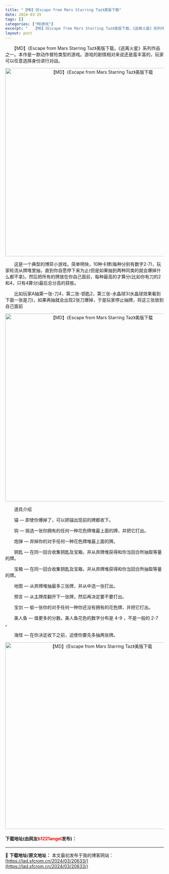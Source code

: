 ```yaml
---
title: "【MD】《Escape from Mars Starring Taz》美版下载"
date: 2024-03-25
tags: []
categories: ["MD游戏"]
excerpt: "　　【MD】《Escape from Mars Starring Taz》美版下载，《逃离火星》系列作品之一。本作是一款动作冒险类型的游戏。游戏的剧情相对来说还是蛮丰富的，玩家可以任意选择身份进行对战。 　　这是一个典型的博弈小游戏，简单明快，10种卡牌(每种分别有数字2-7)，玩家轮流从牌堆里抽，&hellip;"
layout: post
---
```


 <p>　　【MD】《Escape from Mars Starring Taz》美版下载，《逃离火星》系列作品之一。本作是一款动作冒险类型的游戏。游戏的剧情相对来说还是蛮丰富的，玩家可以任意选择身份进行对战。</p> <p align="center"><img align="" border="0" src="https://lad.sfcrom.cn/wp-content/uploads/2024/03/20240325_6601095d48e8f.png" width="599" alt="【MD】《Escape from Mars Starring Taz》美版下载" /></p> <p>　　这是一个典型的博弈小游戏，简单明快，10种卡牌(每种分别有数字2-7)，玩家轮流从牌堆里抽，直到你自愿停下来为止(但是如果抽到两种同类的就会爆掉什么都不拿)。然后把所有的牌放在你自己面前，每种最高的才算分(比如你有刀的2和4，只有4算分)最后总分高的获胜。</p> <p>　　比如玩家A抽第一张-刀4，第二张-钥匙2，第三张-水晶球3(水晶球效果看到下面一张是刀)，如果再抽就会出现2张刀爆掉，于是玩家停止抽牌，将这三张放到自己面前</p> <p align="center"><img align="" border="0" src="https://lad.sfcrom.cn/wp-content/uploads/2024/03/20240325_6601095df2356.png" width="598" alt="【MD】《Escape from Mars Starring Taz》美版下载" /></p> <p>　　道具介绍</p> <p>　　锚 &mdash; 即使你爆掉了，可以把锚出现前的牌都收下。</p> <p>　　钩 &mdash; 挑选一张你拥有的任何一种花色牌堆最上面的牌，并把它打出。</p> <p>　　炮弹 &mdash; 弃掉你的对手任何一种花色牌堆最上面的牌。</p> <p>　　钥匙 &mdash; 在同一回合收集钥匙及宝箱，并从弃牌堆获得和你当回合所抽取等量的牌。</p> <p>　　宝箱 &mdash; 在同一回合收集钥匙及宝箱，并从弃牌堆获得和你当回合所抽取等量的牌。</p> <p>　　地图 &mdash; 从弃牌堆抽最多三张牌，并从中选一张打出。</p> <p>　　预言 &mdash; 从主牌库翻开下一张牌，然后再决定要不要打出。</p> <p>　　宝剑 &mdash; 偷一张你的对手任何一种你还没有拥有的花色牌，并把它打出。</p> <p>　　美人鱼 &mdash; 值更多的分数。美人鱼花色的数字分布是 4-9 ，不是一般的 2-7 。</p> <p>　　海怪 &mdash; 在你决定收下之前，迫使你要先多抽两张牌。</p> <p align="center"><img align="" border="0" src="https://lad.sfcrom.cn/wp-content/uploads/2024/03/20240325_6601095ea68c7.png" width="594" alt="【MD】《Escape from Mars Starring Taz》美版下载" /></p> <p><h4>下载地址(由网友<font color="red">b1221angel</font>发布)：</h4></p> 

---
📖 **下载地址/原文地址：** 本文最初发布于我的博客网站：[https://lad.sfcrom.cn/2024/03/20633/](https://lad.sfcrom.cn/2024/03/20633/)
